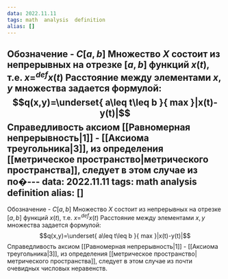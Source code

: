 ```yaml
---
data: 2022.11.11
tags: math  analysis  definition
alias: []
---
```

Обозначение - $C[a,b]$
Множество $X$ состоит из непрерывных на отрезке $[a,b]$ функций $x(t)$, т.е. $x=^{def}x(t)$
Расстояние между элементами $x,y$ множества задается формулой:$$q(x,y)=\underset{ a\leq t\leq b }{ max }|x(t)-y(t)|$$
Справедливость аксиом [[Равномерная непрерывность|1]] - [[Аксиома треугольника|3]], из определения [[метрическое пространство|метрического пространства]], следует в этом случае из по�---
data: 2022.11.11
tags: math  analysis  definition
alias: []
---
Обозначение - $C[a,b]$
Множество $X$ состоит из непрерывных на отрезке $[a,b]$ функций $x(t)$, т.е. $x=^{def}x(t)$
Расстояние между элементами $x,y$ множества задается формулой:$$q(x,y)=\underset{ a\leq t\leq b }{ max }|x(t)-y(t)|$$
Справедливость аксиом [[Равномерная непрерывность|1]] - [[Аксиома треугольника|3]], из определения [[метрическое пространство|метрического пространства]], следует в этом случае из почти очевидных числовых неравенств.